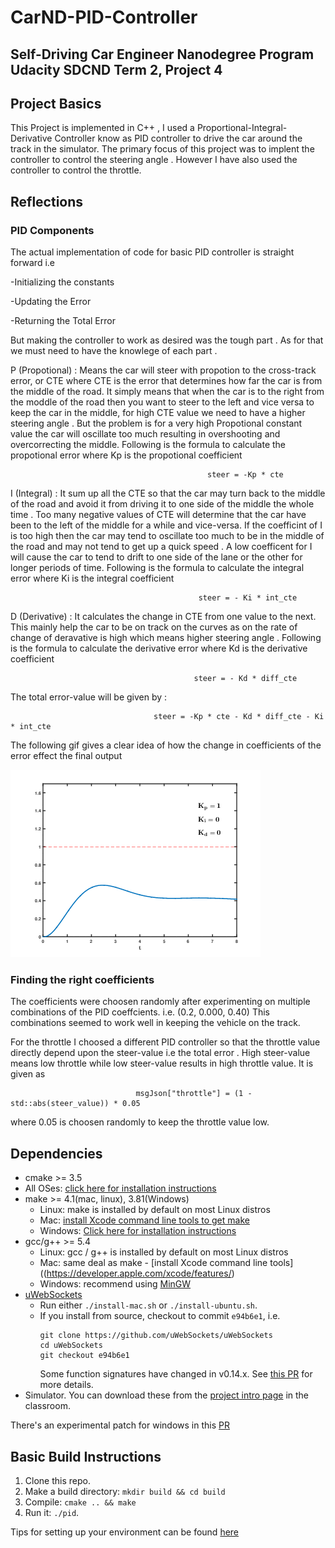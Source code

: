 # CarND-PID-Controller
Self-Driving Car Engineer Nanodegree Program
Udacity SDCND Term 2, Project 4
---

## Project Basics

This Project is implemented in C++ , I used a Proportional-Integral-Derivative Controller know as PID controller to drive the car around the track in the  simulator. The primary focus of this project was to implent the controller to control the steering angle . However I have also used the controller to control the throttle.

## Reflections

### PID Components

The actual implementation of code for basic PID controller is straight forward i.e 

 -Initializing the constants

-Updating the Error 

-Returning the Total Error

But making the controller to work as desired was the tough part . As for that we must need to have the knowlege of each part . 

P (Propotional) : Means the car will steer with propotion to the cross-track error, or CTE where CTE is the error that determines how far the car is from the  middle of the road. It simply means that when the car is to the right from the moddle of the road then you want to steer to the left and vice versa to keep the car in the middle, for high CTE value we need to have a higher steering angle . But the problem is for a very high Propotional constant value the car will oscillate too much resulting in overshooting and overcorrecting the middle. Following is the formula to calculate the propotional error where Kp is the propotional coefficient

                                                steer = -Kp * cte

I (Integral) : It sum up all the CTE so that the car may  turn back to the middle of the road and avoid it from driving it to one side of the middle the whole time . Too many negative values of CTE will determine that the car have been to the left of the middle for a while and vice-versa. If the coefficint of I is too high then the car may tend to oscillate too much to be in the middle of the road and may not tend to get up a quick speed . A low coefficent for I will cause the car to tend to drift to one side of the lane or the other for longer periods of time. Following is the formula to calculate the integral error where Ki is the integral coefficient

                                              steer = - Ki * int_cte

D (Derivative) : It calculates the change in CTE from one value to the next. This mainly help the car to be on track on the curves as on the rate of change of deravative is high which means higher steering angle . Following is the formula to calculate the derivative error where Kd is the derivative coefficient 

                                             steer = - Kd * diff_cte 
                                             

The total error-value will be given by :

                                    steer = -Kp * cte - Kd * diff_cte - Ki * int_cte

The following gif gives a clear idea of how the change in coefficients of the error effect the final output 

![alt text](./images/coeff.gif)


### Finding the right coefficients

The coefficients were choosen randomly after experimenting on multiple combinations of the PID coeffcients. i.e. (0.2, 0.000, 0.40) This combinations seemed to work well in keeping the vehicle on the track.

For the throttle I choosed a different PID controller so that the throttle value directly depend upon the steer-value i.e the total error . High steer-value means low throttle while low steer-value results in high throttle value. It is given as

                                msgJson["throttle"] = (1 - std::abs(steer_value)) * 0.05 
                                
where 0.05 is choosen randomly to keep the throttle value low.
                           





## Dependencies

* cmake >= 3.5
 * All OSes: [click here for installation instructions](https://cmake.org/install/)
* make >= 4.1(mac, linux), 3.81(Windows)
  * Linux: make is installed by default on most Linux distros
  * Mac: [install Xcode command line tools to get make](https://developer.apple.com/xcode/features/)
  * Windows: [Click here for installation instructions](http://gnuwin32.sourceforge.net/packages/make.htm)
* gcc/g++ >= 5.4
  * Linux: gcc / g++ is installed by default on most Linux distros
  * Mac: same deal as make - [install Xcode command line tools]((https://developer.apple.com/xcode/features/)
  * Windows: recommend using [MinGW](http://www.mingw.org/)
* [uWebSockets](https://github.com/uWebSockets/uWebSockets)
  * Run either `./install-mac.sh` or `./install-ubuntu.sh`.
  * If you install from source, checkout to commit `e94b6e1`, i.e.
    ```
    git clone https://github.com/uWebSockets/uWebSockets 
    cd uWebSockets
    git checkout e94b6e1
    ```
    Some function signatures have changed in v0.14.x. See [this PR](https://github.com/udacity/CarND-MPC-Project/pull/3) for more details.
* Simulator. You can download these from the [project intro page](https://github.com/udacity/self-driving-car-sim/releases) in the classroom.

There's an experimental patch for windows in this [PR](https://github.com/udacity/CarND-PID-Control-Project/pull/3)

## Basic Build Instructions

1. Clone this repo.
2. Make a build directory: `mkdir build && cd build`
3. Compile: `cmake .. && make`
4. Run it: `./pid`. 

Tips for setting up your environment can be found [here](https://classroom.udacity.com/nanodegrees/nd013/parts/40f38239-66b6-46ec-ae68-03afd8a601c8/modules/0949fca6-b379-42af-a919-ee50aa304e6a/lessons/f758c44c-5e40-4e01-93b5-1a82aa4e044f/concepts/23d376c7-0195-4276-bdf0-e02f1f3c665d)




